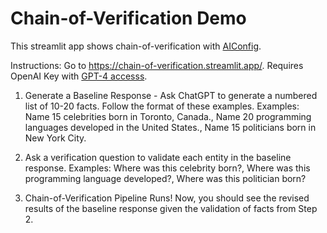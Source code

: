 # Chain-of-Verification Demo

This streamlit app shows chain-of-verification with [AIConfig](https://github.com/lastmile-ai/aiconfig). 

Instructions:
Go to https://chain-of-verification.streamlit.app/.
Requires OpenAI Key with [GPT-4 accesss](https://platform.openai.com/account/api-keys).

1. Generate a Baseline Response - Ask ChatGPT to generate a numbered list of 10-20 facts. Follow the format of these examples. Examples: Name 15 celebrities born in Toronto, Canada., Name 20 programming languages developed in the United States., Name 15 politicians born in New York City.

3. Ask a verification question to validate each entity in the baseline response. Examples: Where was this celebrity born?, Where was this programming language developed?, Where was this politician born?

5. Chain-of-Verification Pipeline Runs! Now, you should see the revised results of the baseline response given the validation of facts from Step 2.

